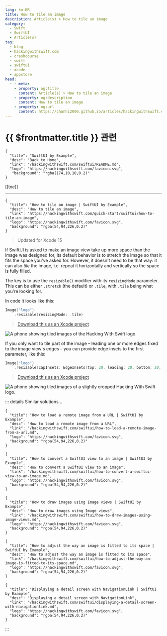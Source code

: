 ```yaml
---
lang: ko-KR
title: How to tile an image
description: Article(s) > How to tile an image
category:
  - Swift
  - SwiftUI
  - Article(s)
tag: 
  - blog
  - hackingwithswift.com
  - crashcourse
  - swift
  - swiftui
  - xcode
  - appstore
head:
  - - meta:
    - property: og:title
      content: Article(s) > How to tile an image
    - property: og:description
      content: How to tile an image
    - property: og:url
      content: https://chanhi2000.github.io/articles/hackingwithswift.com/swiftui/how-to-tile-an-image.html
---
```


# {{ $frontmatter.title }} 관련

```component VPCard
{
  "title": "SwiftUI by Example",
  "desc": "Back to Home",
  "link": "/hackingwithswift.com/swiftui/README.md",
  "logo": "https://hackingwithswift.com/favicon.svg",
   "background": "rgba(174,10,10,0.2)"
}
```

[[toc]]

---

```component VPCard
{
  "title": "How to tile an image | SwiftUI by Example",
  "desc": "How to tile an image",
  "link": "https://hackingwithswift.com/quick-start/swiftui/how-to-tile-an-image",
  "logo": "https://hackingwithswift.com/favicon.svg",
  "background": "rgba(54,94,226,0.2)"
}
```

> Updated for Xcode 15

If SwiftUI is asked to make an image view take up more space than the image was designed for, its default behavior is to stretch the image so that it fits the space you've asked for. However, it doesn't need to be that way: it can also _tile_ the image, i.e. repeat it horizontally and vertically so the space is fully filled.

The key is to use the `resizable()` modifier with its `resizingMode` parameter. This can be either `.stretch` (the default) or `.tile`, with `.tile` being what you're looking for.

In code it looks like this:

```swift
Image("logo")
    .resizable(resizingMode: .tile)
```

> [<FontIcon icon="fas fa-file-zipper"/>Download this as an Xcode project](https://hackingwithswift.com/files/projects/swiftui/how-to-tile-an-image-1.zip)

![A phone showing tiled images of the Hacking With Swift logo.](https://hackingwithswift.com/img/books/quick-start/swiftui/how-to-tile-an-image-1~dark.png)

If you only want to tile part of the image – leading one or more edges fixed to the image view's edges – you can provide edge insets to the first parameter, like this:

```swift
Image("logo")
    .resizable(capInsets: EdgeInsets(top: 20, leading: 20, bottom: 20, trailing: 20), resizingMode: .tile)
```

> [<FontIcon icon="fas fa-file-zipper"/>Download this as an Xcode project](https://hackingwithswift.com/files/projects/swiftui/how-to-tile-an-image-2.zip)

![A phone showing tiled images of a slightly cropped Hacking With Swift logo.](https://hackingwithswift.com/img/books/quick-start/swiftui/how-to-tile-an-image-2~dark.png)

::: details Similar solutions…

```component VPCard
{
  "title": "How to load a remote image from a URL | SwiftUI by Example",
  "desc": "How to load a remote image from a URL",
  "link": "/hackingwithswift.com/swiftui/how-to-load-a-remote-image-from-a-url.md",
  "logo": "https://hackingwithswift.com/favicon.svg",
  "background": "rgba(54,94,226,0.2)"
}
```

```component VPCard
{
  "title": "How to convert a SwiftUI view to an image | SwiftUI by Example",
  "desc": "How to convert a SwiftUI view to an image",
  "link": "/hackingwithswift.com/swiftui/how-to-convert-a-swiftui-view-to-an-image.md",
  "logo": "https://hackingwithswift.com/favicon.svg",
  "background": "rgba(54,94,226,0.2)"
}
```

```component VPCard
{
  "title": "How to draw images using Image views | SwiftUI by Example",
  "desc": "How to draw images using Image views",
  "link": "/hackingwithswift.com/swiftui/how-to-draw-images-using-image-views.md",
  "logo": "https://hackingwithswift.com/favicon.svg",
  "background": "rgba(54,94,226,0.2)"
}
```

```component VPCard
{
  "title": "How to adjust the way an image is fitted to its space | SwiftUI by Example",
  "desc": "How to adjust the way an image is fitted to its space",
  "link": "/hackingwithswift.com/swiftui/how-to-adjust-the-way-an-image-is-fitted-to-its-space.md",
  "logo": "https://hackingwithswift.com/favicon.svg",
  "background": "rgba(54,94,226,0.2)"
}
```

```component VPCard
{
  "title": "Displaying a detail screen with NavigationLink | SwiftUI by Example",
  "desc": "Displaying a detail screen with NavigationLink",
  "link": "/hackingwithswift.com/swiftui/displaying-a-detail-screen-with-navigationlink.md",
  "logo": "https://hackingwithswift.com/favicon.svg",
  "background": "rgba(54,94,226,0.2)"
}
```

:::

